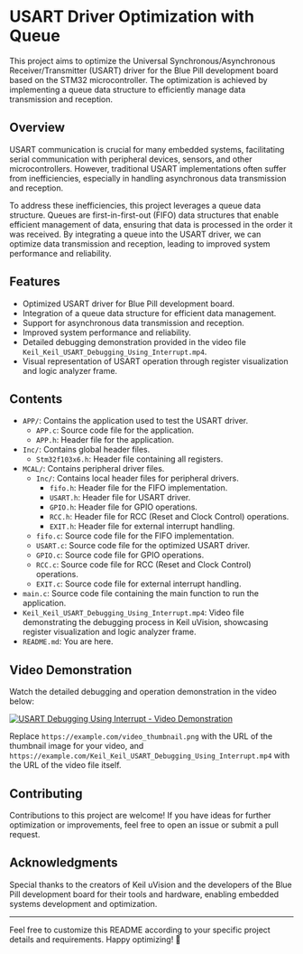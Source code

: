 # USART Driver Optimization with Queue

This project aims to optimize the Universal Synchronous/Asynchronous Receiver/Transmitter (USART) driver for the Blue Pill development board based on the STM32 microcontroller. The optimization is achieved by implementing a queue data structure to efficiently manage data transmission and reception.

## Overview

USART communication is crucial for many embedded systems, facilitating serial communication with peripheral devices, sensors, and other microcontrollers. However, traditional USART implementations often suffer from inefficiencies, especially in handling asynchronous data transmission and reception.

To address these inefficiencies, this project leverages a queue data structure. Queues are first-in-first-out (FIFO) data structures that enable efficient management of data, ensuring that data is processed in the order it was received. By integrating a queue into the USART driver, we can optimize data transmission and reception, leading to improved system performance and reliability.

## Features

- Optimized USART driver for Blue Pill development board.
- Integration of a queue data structure for efficient data management.
- Support for asynchronous data transmission and reception.
- Improved system performance and reliability.
- Detailed debugging demonstration provided in the video file `Keil_Keil_USART_Debugging_Using_Interrupt.mp4`.
- Visual representation of USART operation through register visualization and logic analyzer frame.

## Contents

- `APP/`: Contains the application used to test the USART driver.
  - `APP.c`: Source code file for the application.
  - `APP.h`: Header file for the application.
- `Inc/`: Contains global header files.
  - `Stm32f103x6.h`: Header file containing all registers.
- `MCAL/`: Contains peripheral driver files.
  - `Inc/`: Contains local header files for peripheral drivers.
    - `fifo.h`: Header file for the FIFO implementation.
    - `USART.h`: Header file for USART driver.
    - `GPIO.h`: Header file for GPIO operations.
    - `RCC.h`: Header file for RCC (Reset and Clock Control) operations.
    - `EXIT.h`: Header file for external interrupt handling.
  - `fifo.c`: Source code file for the FIFO implementation.
  - `USART.c`: Source code file for the optimized USART driver.
  - `GPIO.c`: Source code file for GPIO operations.
  - `RCC.c`: Source code file for RCC (Reset and Clock Control) operations.
  - `EXIT.c`: Source code file for external interrupt handling.
- `main.c`: Source code file containing the main function to run the application.
- `Keil_Keil_USART_Debugging_Using_Interrupt.mp4`: Video file demonstrating the debugging process in Keil uVision, showcasing register visualization and logic analyzer frame.
- `README.md`: You are here.

## Video Demonstration

Watch the detailed debugging and operation demonstration in the video below:

[![USART Debugging Using Interrupt - Video Demonstration](https://example.com/video_thumbnail.png)](https://example.com/Keil_Keil_USART_Debugging_Using_Interrupt.mp4)

Replace `https://example.com/video_thumbnail.png` with the URL of the thumbnail image for your video, and `https://example.com/Keil_Keil_USART_Debugging_Using_Interrupt.mp4` with the URL of the video file itself.

## Contributing

Contributions to this project are welcome! If you have ideas for further optimization or improvements, feel free to open an issue or submit a pull request.

## Acknowledgments

Special thanks to the creators of Keil uVision and the developers of the Blue Pill development board for their tools and hardware, enabling embedded systems development and optimization.

---

Feel free to customize this README according to your specific project details and requirements. Happy optimizing! 🚀
